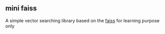 ## mini faiss

A simple vector searching library based on the [faiss](https://github.com/facebookresearch/faiss)
for learning purpose only

